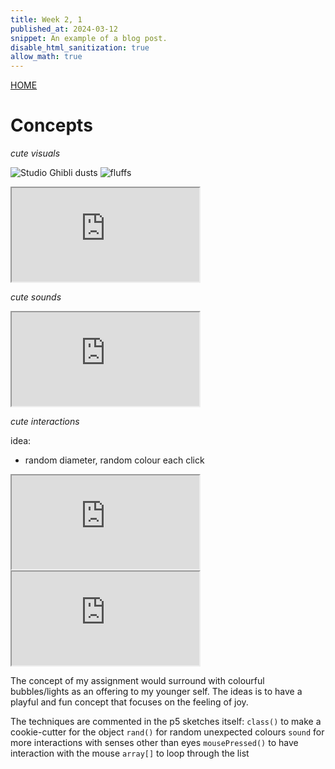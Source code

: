 ```yaml
---
title: Week 2, 1
published_at: 2024-03-12
snippet: An example of a blog post.
disable_html_sanitization: true
allow_math: true
---
```

[HOME](https://kc-yeo-creative-co-37.deno.dev/)

# Concepts

*cute visuals*

![Studio Ghibli dusts](desktop/coding/dusts.jpg)
![fluffs](C:\Users\yeoka\OneDrive\Desktop\coding/fluffy.jpg)

<iframe id="cute_visuals" src="https://editor.p5js.org/KC-Yeo/full/6lDkLMXh5"></iframe>

<script type="module">

    const iframe  = document.getElementById (`cute_visuals`)
    iframe.width  = iframe.parentNode.scrollWidth
    iframe.height = iframe.width * 9 / 16 + 42

</script>

*cute sounds*

<iframe id="cute_sounds" src="https://editor.p5js.org/KC-Yeo/full/ykk4TKOMl"></iframe>

<script type="module">

    const iframe  = document.getElementById (`cute_sounds`)
    iframe.width  = iframe.parentNode.scrollWidth
    iframe.height = iframe.width * 9 / 16 + 42

</script>

*cute interactions*

idea:
- random diameter, random colour each click

<iframe id="cute_interactions" src="https://editor.p5js.org/KC-Yeo/full/dZEN1vi1T"></iframe>

<script type="module">

    const iframe  = document.getElementById (`cute_interactions`)
    iframe.width  = iframe.parentNode.scrollWidth
    iframe.height = iframe.width * 9 / 16 + 42

</script>

<iframe id="random()" src="https://editor.p5js.org/KC-Yeo/full/jZ5FDqAet"></iframe>

<script type="module">

    const iframe  = document.getElementById (`random()`)
    iframe.width  = iframe.parentNode.scrollWidth
    iframe.height = iframe.width * 9 / 16 + 42

</script>

The concept of my assignment would surround with colourful bubbles/lights as an offering to my younger self. The ideas is to have a playful and fun concept that focuses on the feeling of joy. 

The techniques are commented in the p5 sketches itself:
`class()` to make a cookie-cutter for the object
`rand()` for random unexpected colours
`sound` for more interactions with senses other than eyes
`mousePressed()` to have interaction with the mouse
`array[]` to loop through the list 
